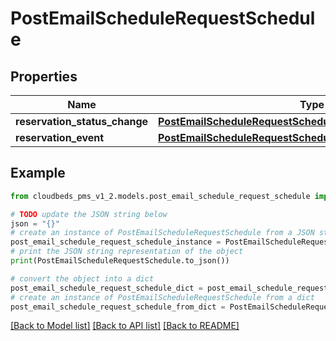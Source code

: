 # PostEmailScheduleRequestSchedule



## Properties

Name | Type | Description | Notes
------------ | ------------- | ------------- | -------------
**reservation_status_change** | [**PostEmailScheduleRequestScheduleReservationStatusChange**](PostEmailScheduleRequestScheduleReservationStatusChange.md) |  | [optional] 
**reservation_event** | [**PostEmailScheduleRequestScheduleReservationEvent**](PostEmailScheduleRequestScheduleReservationEvent.md) |  | [optional] 

## Example

```python
from cloudbeds_pms_v1_2.models.post_email_schedule_request_schedule import PostEmailScheduleRequestSchedule

# TODO update the JSON string below
json = "{}"
# create an instance of PostEmailScheduleRequestSchedule from a JSON string
post_email_schedule_request_schedule_instance = PostEmailScheduleRequestSchedule.from_json(json)
# print the JSON string representation of the object
print(PostEmailScheduleRequestSchedule.to_json())

# convert the object into a dict
post_email_schedule_request_schedule_dict = post_email_schedule_request_schedule_instance.to_dict()
# create an instance of PostEmailScheduleRequestSchedule from a dict
post_email_schedule_request_schedule_from_dict = PostEmailScheduleRequestSchedule.from_dict(post_email_schedule_request_schedule_dict)
```
[[Back to Model list]](../README.md#documentation-for-models) [[Back to API list]](../README.md#documentation-for-api-endpoints) [[Back to README]](../README.md)


